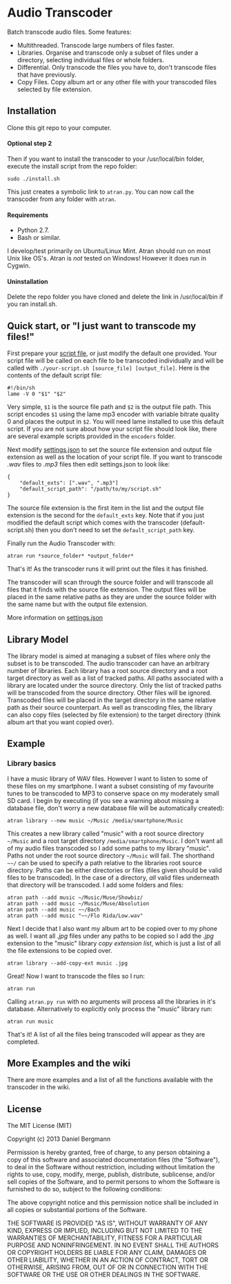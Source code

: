 # Audio Transcoder #

Batch transcode audio files. Some features:

* Multithreaded. Transcode large numbers of files faster.
* Libraries. Organise and transcode only a subset of files under a directory, selecting individual files or whole folders.
* Differential. Only transcode the files you have to, don't transcode files that have previously.
* Copy Files. Copy album art or any other file with your transcoded files selected by file extension.

## Installation ##

Clone this git repo to your computer.

#### Optional step 2 ####

Then if you want to install the transcoder to your /usr/local/bin folder, execute the install script from the repo folder:

	sudo ./install.sh

This just creates a symbolic link to `atran.py`.
You can now call the transcoder from any folder with `atran`.

#### Requirements ####

* Python 2.7.
* Bash or similar.

I develop/test primarily on Ubuntu/Linux Mint.
Atran should run on most Unix like OS's.
Atran is _not_ tested on Windows!
However it does run in Cygwin.

#### Uninstallation ####

Delete the repo folder you have cloned and delete the link in /usr/local/bin if you ran install.sh.

## Quick start, or "I just want to transcode my files!" ##

First prepare your [script file](http://github.com/daniel-bergmann/audio-transcoder/wiki/scripts), or just modify the default one provided.
Your script file will be called on each file to be transcoded individually and will be called with `./your-script.sh [source_file] [output_file]`.
Here is the contents of the default script file:

	#!/bin/sh
	lame -V 0 "$1" "$2"

Very simple, `$1` is the source file path and `$2` is the output file path.
This script encodes `$1` using the lame mp3 encoder with variable bitrate quality 0 and places the output in `$2`.
You will need lame installed to use this default script.
If you are not sure about how your script file should look like, there are several example scripts provided in the `encoders` folder.

Next modify [settings.json](http://github.com/daniel-bergmann/audio-transcoder/wiki/settings.json) to set the source file extension and output file extension as well as the location of your script file.
If you want to transcode _.wav_ files to _.mp3_ files then edit settings.json to look like:

	{
		"default_exts": [".wav", ".mp3"]
		"default_script_path": "/path/to/my/script.sh"
	}

The source file extension is the first item in the list and the output file extension is the second for the `default_exts` key.
Note that if you just modified the default script which comes with the transcoder (default-script.sh) then you don't need to set the `default_script_path` key.

Finally run the Audio Transcoder with:

	atran run *source_folder* *output_folder*

That's it! As the transcoder runs it will print out the files it has finished.

The transcoder will scan through the source folder and will transcode all files that it finds with the source file extension.
The output files will be placed in the same relative paths as they are under the source folder with the same name but with the output file extension.

More information on [settings.json](http://github.com/daniel-bergmann/audio-transcoder/wiki/settings.json)

## Library Model ##

The library model is aimed at managing a subset of files where only the subset is to be transcoded.
The audio transcoder can have an arbitrary number of libraries.
Each library has a root source directory and a root target directory as well as a list of tracked paths.
All paths associated with a library are located under the source directory.
Only the list of tracked paths will be transcoded from the source directory.
Other files will be ignored.
Transcoded files will be placed in the target directory in the same relative path as their source counterpart.
As well as transcoding files, the library can also copy files (selected by file extension) to the target directory (think album art that you want copied over).

## Example ##

### Library basics ###

I have a music library of WAV files.
However I want to listen to some of these files on my smartphone.
I want a subset consisting of my favourite tunes to be transcoded to MP3 to conserve space on my moderately small SD card.
I begin by executing (if you see a warning about missing a database file, don't worry a new database file will be automatically created):

    atran library --new music ~/Music /media/smartphone/Music

This creates a new library called "music" with a root source directory `~/Music` and a root target directory `/media/smartphone/Music`.
I don't want all of my audio files transcoded so I add some paths to my library "music".
Paths not under the root source directory `~/Music` will fail.
The shorthand `~~/` can be used to specify a path relative to the libraries root source directory.
Paths can be either directories or files (files given should be valid files to be transcoded).
In the case of a directory, _all_ valid files underneath that directory will be transcoded.
I add some folders and files:

    atran path --add music ~/Music/Muse/Showbiz/
    atran path --add music ~/Music/Muse/Absolution
    atran path --add music ~~/Bach
    atran path --add music "~~/Flo Rida/Low.wav"

Next I decide that I also want my album art to be copied over to my phone as well.
I want all _.jpg_ files under any paths to be copied so I add the _.jpg_ extension to the "music" library *copy extension list*, which is just a list of all the file extensions to be copied over.

	atran library --add-copy-ext music .jpg

Great! Now I want to transcode the files so I run:

	atran run

Calling `atran.py run` with no arguments will process all the libraries in it's database. Alternatively to explicitly only process the "music" library run:

	atran run music

That's it! A list of all the files being transcoded will appear as they are completed.

## More Examples and the wiki ##

There are more examples and a list of all the functions available with the transcoder in the wiki.

## License ##

The MIT License (MIT)

Copyright (c) 2013 Daniel Bergmann

Permission is hereby granted, free of charge, to any person obtaining a copy of
this software and associated documentation files (the "Software"), to deal in
the Software without restriction, including without limitation the rights to
use, copy, modify, merge, publish, distribute, sublicense, and/or sell copies of
the Software, and to permit persons to whom the Software is furnished to do so,
subject to the following conditions:

The above copyright notice and this permission notice shall be included in all
copies or substantial portions of the Software.

THE SOFTWARE IS PROVIDED "AS IS", WITHOUT WARRANTY OF ANY KIND, EXPRESS OR
IMPLIED, INCLUDING BUT NOT LIMITED TO THE WARRANTIES OF MERCHANTABILITY, FITNESS
FOR A PARTICULAR PURPOSE AND NONINFRINGEMENT. IN NO EVENT SHALL THE AUTHORS OR
COPYRIGHT HOLDERS BE LIABLE FOR ANY CLAIM, DAMAGES OR OTHER LIABILITY, WHETHER
IN AN ACTION OF CONTRACT, TORT OR OTHERWISE, ARISING FROM, OUT OF OR IN
CONNECTION WITH THE SOFTWARE OR THE USE OR OTHER DEALINGS IN THE SOFTWARE.

